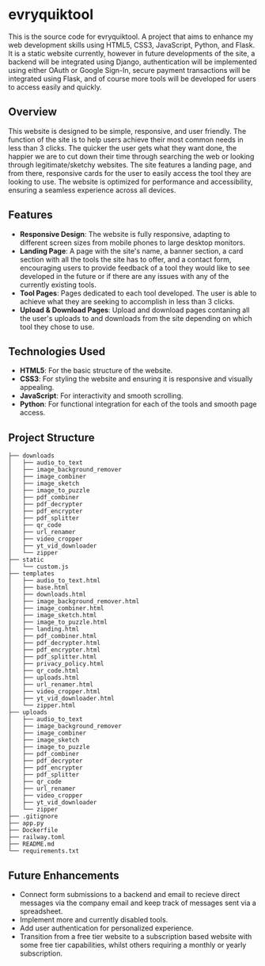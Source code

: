 # evryquiktool

This is the source code for evryquiktool. A project that aims to enhance my web development skills using HTML5, CSS3, JavaScript, Python, and Flask. It is a static website currently, however in future developments of the site, a backend will be integrated using Django, authentication will be implemented using either OAuth or Google Sign-In, secure payment transactions will be integrated using Flask, and of course more tools will be developed for users to access easily and quickly.

## Overview

This website is designed to be simple, responsive, and user friendly. The function of the site is to help users achieve their most common needs in less than 3 clicks. The quicker the user gets what they want done, the happier we are to cut down their time through searching the web or looking through legitimate/sketchy websites. The site features a landing page, and from there, responsive cards for the user to easily access the tool they are looking to use. The website is optimized for performance and accessibility, ensuring a seamless experience across all devices.

## Features

- **Responsive Design**: The website is fully responsive, adapting to different screen sizes from mobile phones to large desktop monitors.
- **Landing Page**: A page with the site's name, a banner section, a card section with all the tools the site has to offer, and a contact form, encouraging users to provide feedback of a tool they would like to see developed in the future or if there are any issues with any of the currently existing tools. 
- **Tool Pages**: Pages dedicated to each tool developed. The user is able to achieve what they are seeking to accomplish in less than 3 clicks. 
- **Upload & Download Pages**: Upload and download pages contaning all the user's uploads to and downloads from the site depending on which tool they chose to use.

## Technologies Used

- **HTML5**: For the basic structure of the website.
- **CSS3**: For styling the website and ensuring it is responsive and visually appealing.
- **JavaScript**: For interactivity and smooth scrolling.
- **Python**: For functional integration for each of the tools and smooth page access. 

## Project Structure

```plaintext
├── downloads
│   ├── audio_to_text
│   ├── image_background_remover
│   ├── image_combiner
│   ├── image_sketch
│   ├── image_to_puzzle
│   ├── pdf_combiner
│   ├── pdf_decrypter
│   ├── pdf_encrypter
│   ├── pdf_splitter
│   ├── qr_code
│   ├── url_renamer
│   ├── video_cropper
│   ├── yt_vid_downloader
│   └── zipper
├── static
│   └── custom.js
├── templates
│   ├── audio_to_text.html
│   ├── base.html
│   ├── downloads.html
│   ├── image_background_remover.html
│   ├── image_combiner.html
│   ├── image_sketch.html
│   ├── image_to_puzzle.html
│   ├── landing.html
│   ├── pdf_combiner.html
│   ├── pdf_decrypter.html
│   ├── pdf_encrypter.html
│   ├── pdf_splitter.html
│   ├── privacy_policy.html
│   ├── qr_code.html
│   ├── uploads.html
│   ├── url_renamer.html
│   ├── video_cropper.html
│   ├── yt_vid_downloader.html
│   └── zipper.html
├── uploads
│   ├── audio_to_text
│   ├── image_background_remover
│   ├── image_combiner
│   ├── image_sketch
│   ├── image_to_puzzle
│   ├── pdf_combiner
│   ├── pdf_decrypter
│   ├── pdf_encrypter
│   ├── pdf_splitter
│   ├── qr_code
│   ├── url_renamer
│   ├── video_cropper
│   ├── yt_vid_downloader
│   └── zipper
├── .gitignore
├── app.py
├── Dockerfile
├── railway.toml
├── README.md
└── requirements.txt
```

## Future Enhancements
- Connect form submissions to a backend and email to recieve direct messages via the company email and keep track of messages sent via a spreadsheet.
- Implement more and currently disabled tools.
- Add user authentication for personalized experience.
- Transition from a free tier website to a subscription based website with some free tier capabilities, whilst others requiring a monthly or yearly subscription.
